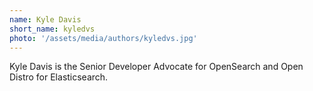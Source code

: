 ```yaml
---
name: Kyle Davis
short_name: kyledvs
photo: '/assets/media/authors/kyledvs.jpg'
---
```


Kyle Davis is the Senior Developer Advocate for OpenSearch and Open Distro for Elasticsearch. 